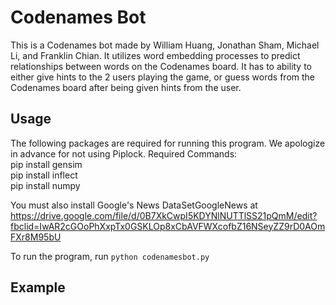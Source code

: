 # Codenames Bot

This is a Codenames bot made by William Huang, Jonathan Sham, Michael Li, and Franklin Chian. It utilizes word embedding processes to predict relationships between words on the Codenames board. It has to ability to either give hints to the 2 users playing the game, or guess words from the Codenames board after being given hints from the user. 

## Usage

The following packages are required for running this program. We apologize in advance for not using Piplock.
Required Commands:<br/>
pip install gensim<br/> 
pip install inflect\
pip install numpy


You must also install Google's News DataSetGoogleNews at https://drive.google.com/file/d/0B7XkCwpI5KDYNlNUTTlSS21pQmM/edit?fbclid=IwAR2cGOoPhXxpTx0GSKLOp8xCbAVFWXcofbZ16NSeyZZ9rD0AOmFXr8M95bU

To run the program, run `python codenamesbot.py`

## Example 
 
